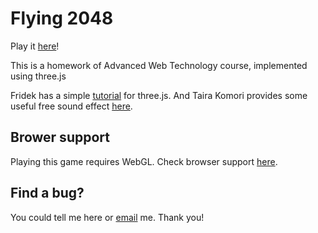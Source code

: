 # Flying 2048

Play it [here](http://hermione521.github.io/Flying-2048)!

This is a homework of Advanced Web Technology course, implemented using three.js

Fridek has a simple [tutorial](https://github.com/fridek/Threejs-Tetris-Tutorial) for three.js. And Taira Komori provides some useful free sound effect [here](http://taira-komori.jpn.org/freesounden.html).

## Brower support

Playing this game requires WebGL. Check browser support [here](http://caniuse.com/webgl).

## Find a bug?

You could tell me here or [email](mailto:hermione0521@gamil.com) me. Thank you!